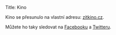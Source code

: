 Title: Kino

Kino se přesunulo na vlastní adresu: [zitkino.cz](http://zitkino.cz).

Můžete ho taky sledovat na [Facebooku](https://www.facebook.com/zitkino) a [Twitteru](https://twitter.com/zitkino).
